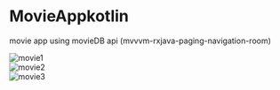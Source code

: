# MovieAppkotlin
movie app using movieDB api
(mvvvm-rxjava-paging-navigation-room)

![movie1](https://user-images.githubusercontent.com/44608739/81754835-6a34e980-94b7-11ea-8457-c7c7696b820f.PNG)<br>
![movie2](https://user-images.githubusercontent.com/44608739/81754838-6bfead00-94b7-11ea-8735-85e34dacdfab.PNG)<br>
![movie3](https://user-images.githubusercontent.com/44608739/81754843-6d2fda00-94b7-11ea-9bad-3f853ccc5bd8.PNG)


